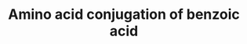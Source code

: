 ---
annotations:
- type: Pathway Ontology
  value: amino acid metabolic pathway
authors:
- MaintBot
- Mkutmon
- Eweitz
description: ''
last-edited: 2021-05-25
organisms:
- Pan troglodytes
redirect_from:
- /index.php/Pathway:WP891
- /instance/WP891
schema-jsonld:
- '@context': https://schema.org/
  '@id': https://wikipathways.github.io/pathways/WP891.html
  '@type': Dataset
  creator:
    '@type': Organization
    name: WikiPathways
  description: ''
  keywords:
  - Benzoyl-CoA
  - Phosphate
  - Acetyl CoA
  - GLYATL2
  - AMP
  - ATP
  - GLYATL1
  - ACSS2
  - hippuric acid
  - GLYAT
  - glycine
  - Benzoic acid AMP ester
  - Benzoic acid
  - Coenzyme A
  license: CC0
  name: Amino acid conjugation of benzoic acid
seo: CreativeWork
title: Amino acid conjugation of benzoic acid
wpid: WP891
---